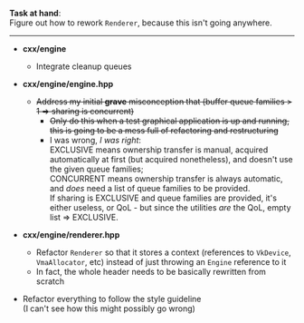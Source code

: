 **Task at hand**:  
Figure out how to rework `Renderer`, because this isn't going anywhere.

---

- **cxx/engine**
  - Integrate cleanup queues

- **cxx/engine/engine.hpp**
  - ~~Address my initial **grave** misconception that (buffer queue families >
    1 => sharing is concurrent)~~
    - ~~Only do this when a test graphical application is up and running,
      this is going to be a mess full of refactoring and restructuring~~
    - I was wrong, *I was right*:  
      EXCLUSIVE means ownership transfer is manual,
      acquired automatically at first (but acquired nonetheless), and doesn't
      use the given queue families;  
      CONCURRENT means ownership transfer is always automatic, and *does* need
      a list of queue families to be provided.  
      If sharing is EXCLUSIVE and queue families are provided, it's either
      useless, or QoL - but since the utilities *are* the QoL,
      empty list => EXCLUSIVE.

- **cxx/engine/renderer.hpp**
  - Refactor `Renderer` so that it stores a context (references to `VkDevice`,
    `VmaAllocator`, etc) instead of just throwing an `Engine` reference to it
  - In fact, the whole header needs to be basically rewritten from scratch
- Refactor everything to follow the style guideline  
  (I can't see how this might possibly go wrong)
